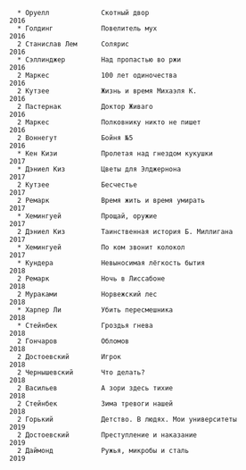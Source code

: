      * Оруелл             Скотный двор                                         2016
      * Голдинг            Повелитель мух                                       2016
      2 Станислав Лем      Солярис                                              2016
      * Сэллинджер         Над пропастью во ржи                                 2016
      2 Маркес             100 лет одиночества                                  2016
      2 Кутзее             Жизнь и время Михаэля К.                             2016
      2 Пастернак          Доктор Живаго                                        2016
      2 Маркес             Полковнику никто не пишет                            2016
      2 Воннегут           Бойня №5                                             2016
      * Кен Кизи           Пролетая над гнездом кукушки                         2017
      * Дэниел Киз         Цветы для Элджернона                                 2017
      2 Кутзее             Бесчестье                                            2017
      2 Ремарк             Время жить и время умирать                           2017
      * Хемингуей          Прощай, оружие                                       2017
      2 Дэниел Киз         Таинственная история Б. Миллигана                    2017
      * Хемингуей          По ком звонит колокол                                2017
      * Кундера            Невыносимая лёгкость бытия                           2018
      2 Ремарк             Ночь в Лиссабоне                                     2018
      2 Мураками           Норвежский лес                                       2018
      * Харпер Ли          Убить пересмешника                                   2018
      * Стейнбек           Гроздья гнева                                        2018
      2 Гончаров           Обломов                                              2018
      2 Достоевский        Игрок                                                2018
      2 Чернышевский       Что делать?                                          2018
      2 Васильев           А зори здесь тихие                                   2018
      2 Стейнбек           Зима тревоги нашей                                   2018
      2 Горький            Детство. В людях. Мои университеты                   2019
      2 Достоевский        Преступление и наказание                             2019
      2 Даймонд            Ружья, микробы и сталь                               2019